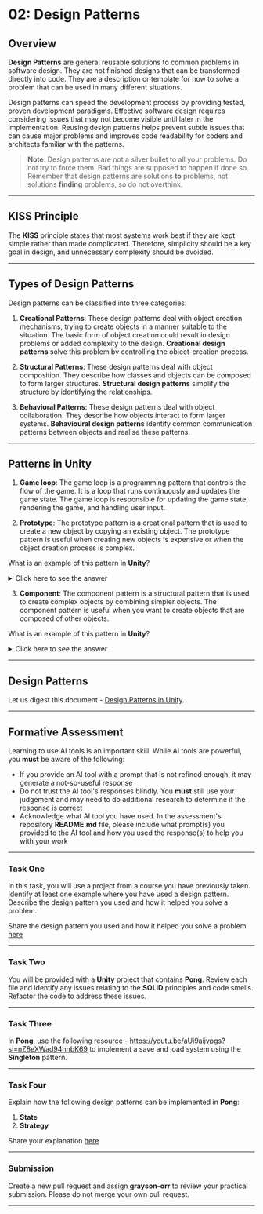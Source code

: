 # 02: Design Patterns

## Overview

**Design Patterns** are general reusable solutions to common problems in software design. They are not finished designs that can be transformed directly into code. They are a description or template for how to solve a problem that can be used in many different situations.

Design patterns can speed the development process by providing tested, proven development paradigms. Effective software design requires considering issues that may not become visible until later in the implementation. Reusing design patterns helps prevent subtle issues that can cause major problems and improves code readability for coders and architects familiar with the patterns.

> **Note**: Design patterns are not a silver bullet to all your problems. Do not try to force them. Bad things are supposed to happen if done so. Remember that design patterns are solutions **to** problems, not solutions **finding** problems, so do not overthink.

---

## KISS Principle

The **KISS** principle states that most systems work best if they are kept simple rather than made complicated. Therefore, simplicity should be a key goal in design, and unnecessary complexity should be avoided.

---

## Types of Design Patterns

Design patterns can be classified into three categories:

1. **Creational Patterns**: These design patterns deal with object creation mechanisms, trying to create objects in a manner suitable to the situation. The basic form of object creation could result in design problems or added complexity to the design. **Creational design patterns** solve this problem by controlling the object-creation process.

2. **Structural Patterns**: These design patterns deal with object composition. They describe how classes and objects can be composed to form larger structures. **Structural design patterns** simplify the structure by identifying the relationships.

3. **Behavioral Patterns**: These design patterns deal with object collaboration. They describe how objects interact to form larger systems. **Behavioural design patterns** identify common communication patterns between objects and realise these patterns.

---

## Patterns in Unity

1. **Game loop**: The game loop is a programming pattern that controls the flow of the game. It is a loop that runs continuously and updates the game state. The game loop is responsible for updating the game state, rendering the game, and handling user input.

2. **Prototype**: The prototype pattern is a creational pattern that is used to create a new object by copying an existing object. The prototype pattern is useful when creating new objects is expensive or when the object creation process is complex. 

What is an example of this pattern in **Unity**? 

<details>

<summary>
Click here to see the answer
</summary>

Unity's prefab system is an example of the prototype pattern. Prefabs are used to create new objects by copying an existing object. Prefabs are useful when creating new objects is expensive or when the object creation process is complex.

</details>

3. **Component**: The component pattern is a structural pattern that is used to create complex objects by combining simpler objects. The component pattern is useful when you want to create objects that are composed of other objects.

What is an example of this pattern in **Unity**?

<details>

<summary>Click here to see the answer
</summary>
Unity provides a component-based architecture that allows you to create complex objects by combining simpler objects. For example, you can create a player object by combining a mesh renderer, a collider, and a script component.
</details>

---

## Design Patterns

Let us digest this document - [Design Patterns in Unity](https://bit.ly/4kc3EnQ).

---

## Formative Assessment

Learning to use AI tools is an important skill. While AI tools are powerful, you **must** be aware of the following:

- If you provide an AI tool with a prompt that is not refined enough, it may generate a not-so-useful response
- Do not trust the AI tool's responses blindly. You **must** still use your judgement and may need to do additional research to determine if the response is correct
- Acknowledge what AI tool you have used. In the assessment's repository **README.md** file, please include what prompt(s) you provided to the AI tool and how you used the response(s) to help you with your work
---

### Task One

In this task, you will use a project from a course you have previously taken. Identify at least one example where you have used a design pattern. Describe the design pattern you used and how it helped you solve a problem.

Share the design pattern you used and how it helped you solve a problem [here](https://github.com/otago-polytechnic-bit-courses/ID737001-game-development/discussions/3)

---

### Task Two

You will be provided with a **Unity** project that contains **Pong**. Review each file and identify any issues relating to the **SOLID** principles and code smells. Refactor the code to address these issues.

---

### Task Three

In **Pong**, use the following resource - https://youtu.be/aUi9aijvpgs?si=nZ8eXWad94hnbK69 to implement a save and load system using the **Singleton** pattern.

---

### Task Four

Explain how the following design patterns can be implemented in **Pong**:

1. **State**
2. **Strategy**

Share your explanation [here](https://github.com/otago-polytechnic-bit-courses/ID737001-game-development/discussions/3)

---

### Submission

Create a new pull request and assign **grayson-orr** to review your practical submission. Please do not merge your own pull request.

---
